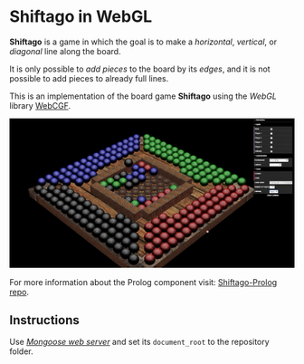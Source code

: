 # Shiftago in WebGL
__Shiftago__ is a game in which the goal is to make a _horizontal_, _vertical_, or _diagonal_ line along the board. 

It is only possible to _add pieces_ to the board by its _edges_, and it is not possible to add pieces to already full lines.

This is an implementation of the board game __Shiftago__ using the _WebGL_ library [WebCGF](https://paginas.fe.up.pt/~ruirodrig/pub/sw/webcgf/docs/).

![Project Interface](interface_demonstration.png)

For more information about the Prolog component visit: [Shiftago-Prolog repo](https://github.com/BlueDi/Shiftago-Prolog).

## Instructions
Use [_Mongoose web server_](https://cesanta.com/) and set its `document_root` to the repository folder.
